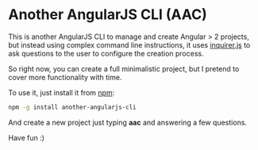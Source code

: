 # Another AngularJS CLI (AAC)

This is another AngularJS CLI to manage and create Angular > 2 projects, but instead using complex command line instructions, it uses [inquirer.js](https://github.com/SBoudrias/Inquirer.js/) to ask questions to the user to configure the creation process.

So right now, you can create a full minimalistic project, but I pretend to cover more functionality with time.

To use it, just install it from [npm](https://www.npmjs.com/package/another-angularjs-cli):

```bash
npm -g install another-angularjs-cli
```

And create a new project just typing __aac__ and answering a few questions.

Have fun :)
